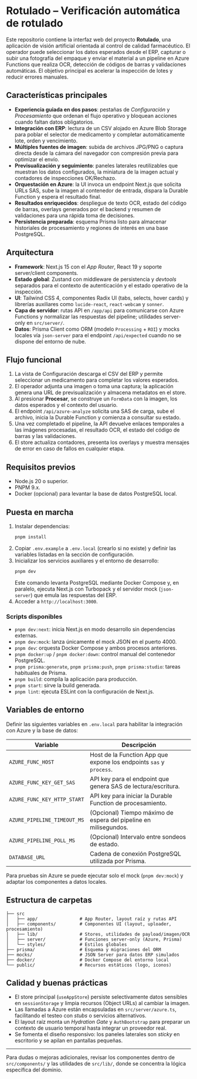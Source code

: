 # Rotulado – Verificación automática de rotulado

Este repositorio contiene la interfaz web del proyecto **Rotulado**, una aplicación de visión artificial orientada al control de calidad farmacéutico. El operador puede seleccionar los datos esperados desde el ERP, capturar o subir una fotografía del empaque y enviar el material a un pipeline en Azure Functions que realiza OCR, detección de códigos de barras y validaciones automáticas. El objetivo principal es acelerar la inspección de lotes y reducir errores manuales.

## Características principales

- **Experiencia guiada en dos pasos**: pestañas de _Configuración_ y _Procesamiento_ que ordenan el flujo operativo y bloquean acciones cuando faltan datos obligatorios.
- **Integración con ERP**: lectura de un CSV alojado en Azure Blob Storage para poblar el selector de medicamento y completar automáticamente lote, orden y vencimiento.
- **Múltiples fuentes de imagen**: subida de archivos JPG/PNG o captura directa desde la cámara del navegador con compresión previa para optimizar el envío.
- **Previsualización y seguimiento**: paneles laterales reutilizables que muestran los datos configurados, la miniatura de la imagen actual y contadores de inspecciones OK/Rechazo.
- **Orquestación en Azure**: la UI invoca un endpoint Next.js que solicita URLs SAS, sube la imagen al contenedor de entrada, dispara la Durable Function y espera el resultado final.
- **Resultados enriquecidos**: despliegue de texto OCR, estado del código de barras, overlays generados por el backend y resumen de validaciones para una rápida toma de decisiones.
- **Persistencia preparada**: esquema Prisma listo para almacenar historiales de procesamiento y regiones de interés en una base PostgreSQL.

## Arquitectura

- **Framework**: Next.js 15 con el _App Router_, React 19 y soporte server/client components.
- **Estado global**: Zustand con middleware de persistencia y _devtools_ separados para el contexto de autenticación y el estado operativo de la inspección.
- **UI**: Tailwind CSS 4, componentes Radix UI (tabs, selects, hover cards) y librerías auxiliares como `lucide-react`, `react-webcam` y `sonner`.
- **Capa de servidor**: rutas API en `/app/api` para comunicarse con Azure Functions y normalizar las respuestas del pipeline; utilidades server-only en `src/server/`.
- **Datos**: Prisma Client como ORM (modelo `Processing` + `ROI`) y mocks locales vía `json-server` para el endpoint `/api/expected` cuando no se dispone del entorno de nube.

## Flujo funcional

1. La vista de Configuración descarga el CSV del ERP y permite seleccionar un medicamento para completar los valores esperados.
2. El operador adjunta una imagen o toma una captura; la aplicación genera una URL de previsualización y almacena metadatos en el store.
3. Al presionar **Procesar**, se construye un `FormData` con la imagen, los datos esperados y el contexto del usuario.
4. El endpoint `/api/azure-analyze` solicita una SAS de carga, sube el archivo, inicia la Durable Function y comienza a consultar su estado.
5. Una vez completado el pipeline, la API devuelve enlaces temporales a las imágenes procesadas, el resultado OCR, el estado del código de barras y las validaciones.
6. El store actualiza contadores, presenta los overlays y muestra mensajes de error en caso de fallos en cualquier etapa.

## Requisitos previos

- Node.js 20 o superior.
- PNPM 9.x.
- Docker (opcional) para levantar la base de datos PostgreSQL local.

## Puesta en marcha

1. Instalar dependencias:
   ```bash
   pnpm install
   ```
2. Copiar `.env.example` a `.env.local` (crearlo si no existe) y definir las variables listadas en la sección de configuración.
3. Inicializar los servicios auxiliares y el entorno de desarrollo:
   ```bash
   pnpm dev
   ```
   Este comando levanta PostgreSQL mediante Docker Compose y, en paralelo, ejecuta Next.js con Turbopack y el servidor mock (`json-server`) que emula las respuestas del ERP.
4. Acceder a `http://localhost:3000`.

### Scripts disponibles

- `pnpm dev:next`: inicia Next.js en modo desarrollo sin dependencias externas.
- `pnpm dev:mock`: lanza únicamente el mock JSON en el puerto 4000.
- `pnpm dev`: orquesta Docker Compose y ambos procesos anteriores.
- `pnpm docker:up` / `pnpm docker:down`: control manual del contenedor PostgreSQL.
- `pnpm prisma:generate`, `pnpm prisma:push`, `pnpm prisma:studio`: tareas habituales de Prisma.
- `pnpm build`: compila la aplicación para producción.
- `pnpm start`: sirve la build generada.
- `pnpm lint`: ejecuta ESLint con la configuración de Next.js.

## Variables de entorno

Definir las siguientes variables en `.env.local` para habilitar la integración con Azure y la base de datos:

| Variable | Descripción |
| --- | --- |
| `AZURE_FUNC_HOST` | Host de la Function App que expone los endpoints `sas` y `process`. |
| `AZURE_FUNC_KEY_GET_SAS` | API key para el endpoint que genera SAS de lectura/escritura. |
| `AZURE_FUNC_KEY_HTTP_START` | API key para iniciar la Durable Function de procesamiento. |
| `AZURE_PIPELINE_TIMEOUT_MS` | (Opcional) Tiempo máximo de espera del pipeline en milisegundos. |
| `AZURE_PIPELINE_POLL_MS` | (Opcional) Intervalo entre sondeos de estado. |
| `DATABASE_URL` | Cadena de conexión PostgreSQL utilizada por Prisma. |

Para pruebas sin Azure se puede ejecutar solo el mock (`pnpm dev:mock`) y adaptar los componentes a datos locales.

## Estructura de carpetas

```
├── src
│   ├── app/                # App Router, layout raíz y rutas API
│   ├── components/         # Componentes UI (layout, uploader, procesamiento)
│   ├── lib/                # Stores, utilidades de payload/imagen/OCR
│   ├── server/             # Funciones server-only (Azure, Prisma)
│   └── styles/             # Estilos globales
├── prisma/                 # Esquema y migraciones del ORM
├── mocks/                  # JSON Server para datos ERP simulados
├── docker/                 # Docker Compose del entorno local
└── public/                 # Recursos estáticos (logo, iconos)
```

## Calidad y buenas prácticas

- El store principal (`useAppStore`) persiste selectivamente datos sensibles en `sessionStorage` y limpia recursos (Object URLs) al cambiar la imagen.
- Las llamadas a Azure están encapsuladas en `src/server/azure.ts`, facilitando el testeo con _stubs_ o servicios alternativos.
- El layout raíz monta un _Hydration Gate_ y `AuthBootstrap` para preparar un contexto de usuario temporal hasta integrar un proveedor real.
- Se fomenta el diseño responsivo: los paneles laterales son _sticky_ en escritorio y se apilan en pantallas pequeñas.

---

Para dudas o mejoras adicionales, revisar los componentes dentro de `src/components/` y las utilidades de `src/lib/`, donde se concentra la lógica específica del dominio.
